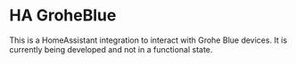 # HA GroheBlue

This is a HomeAssistant integration to interact with Grohe Blue devices. It is currently being developed and not in a functional state. 
